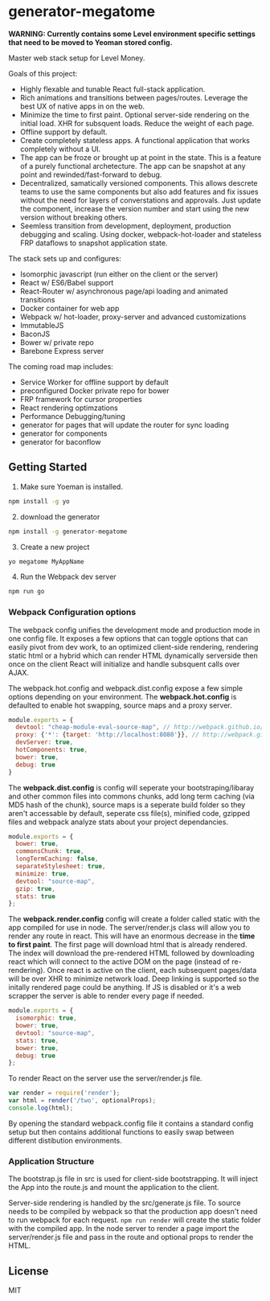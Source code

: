 # generator-megatome 

**WARNING: Currently contains some Level environment specific settings that need to be moved to Yeoman stored config.**

Master web stack setup for Level Money. 

Goals of this project:
* Highly flexable and tunable React full-stack application.
* Rich animations and transitions between pages/routes. Leverage the best UX of native apps in on the web.
* Minimize the time to first paint. Optional server-side rendering on the initial load. XHR for subsquent loads. Reduce the weight of each page.
* Offline support by default.
* Create completely stateless apps. A functional application that works completely without a UI. 
* The app can be froze or brought up at point in the state. This is a feature of a purely functional archetecture. The app can be snapshot at any point and rewinded/fast-forward to debug.
* Decentralized, samatically versioned components. This allows descrete teams to use the same components but also add features and fix issues without the need for layers of converstations and approvals. Just update the component, increase the version number and start using the new version without breaking others.
* Seemless transition from development, deployment, production debugging and scaling. Using docker, webpack-hot-loader and stateless FRP dataflows to snapshot application state.

The stack sets up and configures:
* Isomorphic javascript (run either on the client or the server)
* React w/ ES6/Babel support
* React-Router w/ asynchronous page/api loading and animated transitions
* Docker container for web app
* Webpack w/ hot-loader, proxy-server and advanced customizations
* ImmutableJS
* BaconJS
* Bower w/ private repo
* Barebone Express server

The coming road map includes:
* Service Worker for offline support by default
* preconfigured Docker private repo for bower
* FRP framework for cursor properties
* React rendering optimzations
* Performance Debugging/tuning
* generator for pages that will update the router for sync loading
* generator for components
* generator for baconflow


## Getting Started

1. Make sure Yoeman is installed.

```bash
npm install -g yo
```

2. download the generator

```bash
npm install -g generator-megatome
```

3. Create a new project

```bash
yo megatome MyAppName
```

4. Run the Webpack dev server

```bash
npm run go
```

### Webpack Configuration options

The webpack config unifies the development mode and production mode in one config file. It exposes a few options that can toggle options that can easily pivot from dev work, to an optimized client-side rendering, rendering static html or a hybrid which can render HTML dynamically serverside then once on the client React will initialize and handle subsquent calls over AJAX.

The webpack.hot.config and webpack.dist.config expose a few simple options depending on your environment. The __webpack.hot.config__ is defaulted to enable hot swapping, source maps and a proxy server. 

```javascript
module.exports = {
  devtool: "cheap-module-eval-source-map", // http://webpack.github.io/docs/configuration.html#devtool
  proxy: {'*': {target: 'http://localhost:8080'}}, // http://webpack.github.io/docs/webpack-dev-server.html#api
  devServer: true, 
  hotComponents: true, 
  bower: true,
  debug: true
}
````

The __webpack.dist.config__ is config will seperate your bootstraping/libaray and other common files into commons chunks, add long term caching (via MD5 hash of the chunk), source maps is a seperate build folder so they aren't accessable by default, seperate css file(s), minified code, gzipped files and webpack analyze stats about your project dependancies.  

```javascript
module.exports = {
  bower: true,
  commonsChunk: true,
  longTermCaching: false,
  separateStylesheet: true,
  minimize: true,
  devtool: "source-map",
  gzip: true,
  stats: true
};
````

The __webpack.render.config__ config will create a folder called static with the app compiled for use in node. The server/render.js class will allow you to render any route in react. This will have an enormous decrease in the **time to first paint**. The first page will download html that is already rendered. The index will download the pre-rendered HTML followed by downloading react which will connect to the active DOM on the page (instead of re-rendering). Once react is active on the client, each subsequent pages/data will be over XHR to minimize network load. Deep linking is supported so the initally rendered page could be anything. If JS is disabled or it's a web scrapper the server is able to render every page if needed.

```javascript
module.exports = {
  isomorphic: true,
  bower: true,
  devtool: "source-map",
  stats: true,
  bower: true,
  debug: true
};
````

To render React on the server use the server/render.js file.

```javascript
var render = require('render');
var html = render('/two', optionalProps);
console.log(html);
```

By opening the standard webpack.config file it contains a standard config setup but then contains additional functions to easily swap between different distibution environments.


### Application Structure

The bootstrap.js file in src is used for client-side bootstrapping. It will inject the App into the route.js and mount the application to the client.

Server-side rendering is handled by the src/generate.js file. To source needs to be compiled by webpack so that the production app doesn't need to run webpack for each request. `npm run render` will create the static folder with the compiled app. In the node server to render a page import the server/render.js file and pass in the route and optional props to render the HTML.



## License

MIT
